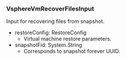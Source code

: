 ### VsphereVmRecoverFilesInput
Input for recovering files from snapshot.

- restoreConfig: RestoreConfig
  - Virtual machine restore parameters.
- snapshotFid: System.String
  - Corresponds to snapshot forever UUID.
